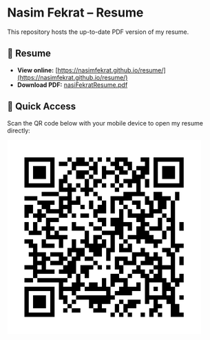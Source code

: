 # Nasim Fekrat – Resume

This repository hosts the up-to-date PDF version of my resume.

## 📄 Resume

- **View online:** [https://nasimfekrat.github.io/resume/](https://nasimfekrat.github.io/resume/)  
- **Download PDF:** [nasiFekratResume.pdf](./nasiFekratResume.pdf)

## 📱 Quick Access

Scan the QR code below with your mobile device to open my resume directly:

![QR Code to Resume](./qr_nasim_fekrat_resume.png)